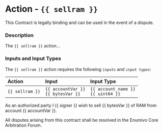 # Action - `{{ sellram }}`

This Contract is legally binding and can be used in the event of a dispute. 

### Description

The `{{ sellram }}` action... 

### Inputs and Input Types

The `{{ sellram }}` action requires the following `inputs` and `input types`:

| Action | Input | Input Type |
|:--|:--|:--|
| `{{ sellram }}` | `{{ accountVar }}`<br/>`{{ bytesVar }}` | `{{ account_name }}`<br/>`{{ uint64 }}` |

As an authorized party I {{ signer }} wish to sell {{ bytesVar }} of RAM from account {{ accountVar }}. 

All disputes arising from this contract shall be resolved in the Enumivo Core Arbitration Forum. 
